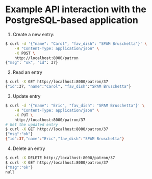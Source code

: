 # Example API interaction with the PostgreSQL-based application

1. Create a new entry:

```bash
$ curl -d '{"name": "Carol", "fav_dish": "SPAM Bruschetta"}' \
    -H "Content-Type: application/json" \
    -X POST \
    http://localhost:8000/patron
{"msg": "ok", "id": 37}
```

2. Read an entry
```bash
$ curl -X GET http://localhost:8000/patron/37
{"id":37, "name":"Carol", "fav_dish":"SPAM Bruschetta"}
```

3. Update entry
```bash
$ curl -d '{"name": "Eric", "fav_dish": "SPAM Bruschetta"}' \
    -H "Content-Type: application/json" \
    -X PUT \
    http://localhost:8000/patron/37
# Get the updated entry
$ curl -X GET http://localhost:8000/patron/37
{"msg":"ok"}
{"id":37,"name":"Eric","fav_dish":"SPAM Bruschetta"}
```

4. Delete an entry
```bash
$ curl -X DELETE http://localhost:8000/patron/37
$ curl -X GET http://localhost:8000/patron/37
{"msg":"ok"}
null
```
